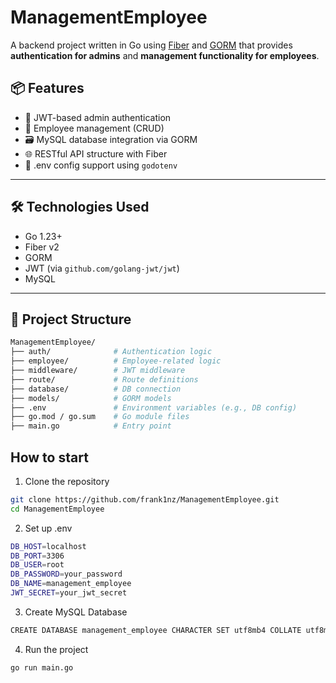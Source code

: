 # ManagementEmployee

A backend project written in Go using [Fiber](https://github.com/gofiber/fiber) and [GORM](https://gorm.io/) that provides **authentication for admins** and **management functionality for employees**.

## 📦 Features

- 🔐 JWT-based admin authentication
- 👥 Employee management (CRUD)
- 🗃️ MySQL database integration via GORM
- 🌐 RESTful API structure with Fiber
- 📂 .env config support using `godotenv`

---

## 🛠️ Technologies Used

- Go 1.23+
- Fiber v2
- GORM
- JWT (via `github.com/golang-jwt/jwt`)
- MySQL

---



## 📁 Project Structure

```bash
ManagementEmployee/
├── auth/              # Authentication logic
├── employee/          # Employee-related logic
├── middleware/        # JWT middleware
├── route/             # Route definitions
├── database/          # DB connection
├── models/            # GORM models
├── .env               # Environment variables (e.g., DB config)
├── go.mod / go.sum    # Go module files
├── main.go            # Entry point
```
## How to start
1. Clone the repository
```bash
git clone https://github.com/frank1nz/ManagementEmployee.git
cd ManagementEmployee
```

2. Set up .env
```bash
DB_HOST=localhost
DB_PORT=3306
DB_USER=root
DB_PASSWORD=your_password
DB_NAME=management_employee
JWT_SECRET=your_jwt_secret
```

3. Create MySQL Database
```bash
CREATE DATABASE management_employee CHARACTER SET utf8mb4 COLLATE utf8mb4_unicode_ci;
```

4. Run the project
```bash
go run main.go
```
